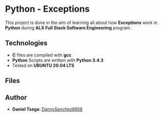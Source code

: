# Python - Exceptions
This project is done in the aim of learning all about how **Exceptions** work in **Python** during **ALX Full Stack Software Engineering** program.


## Technologies
* **C** files are compiled with **gcc**
* **Python** Scripts are written with **Python 3.4.3**
* Tested on **UBUNTU 20.04 LTS**
## Files
## Author
* **Daniel Tsega**: [DannySanchez6658](https://github.com/DannySanchez6658/)
